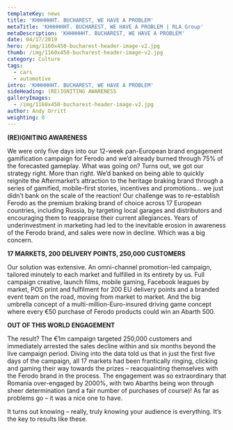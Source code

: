 ```yaml
---
templateKey: news
title: 'KHHHHHHT. BUCHAREST, WE HAVE A PROBLEM'
metaTitle: 'KHHHHHHT. BUCHAREST, WE HAVE A PROBLEM | RLA Group'
metaDescription: 'KHHHHHHT. BUCHAREST, WE HAVE A PROBLEM'
date: 04/17/2019
hero: /img/1160x450-bucharest-header-image-v2.jpg
thumb: /img/1160x450-bucharest-header-image-v2.jpg
category: Culture
tags:
  - cars
  - automotive
intro: 'KHHHHHHT. BUCHAREST, WE HAVE A PROBLEM'
sideHeading: (RE)IGNITING AWARENESS
galleryImages:
  - /img/1160x450-bucharest-header-image-v2.jpg
author: Andy Orritt
weighting: 0
---
```

<strong>(RE)IGNITING AWARENESS</strong>

We were only five days into our 12-week pan-European brand engagement gamification campaign for Ferodo and we’d already burned through 75% of the forecasted gameplay. What was going on? Turns out, we got our strategy right. More than right. We’d banked on being able to quickly reignite the Aftermarket’s attraction to the heritage braking brand through a series of gamified, mobile-first stories, incentives and promotions… we just didn’t bank on the scale of the reaction! Our challenge was to re-establish Ferodo as the premium braking brand of choice across 17 European countries, including Russia, by targeting local garages and distributors and encouraging them to reappraise their current allegiances. Years of underinvestment in marketing had led to the inevitable erosion in awareness of the Ferodo brand, and sales were now in decline. Which was a big concern.



<strong>17 MARKETS, 200 DELIVERY POINTS, 250,000 CUSTOMERS</strong>



Our solution was extensive. An omni-channel promotion-led campaign, tailored minutely to each market and fulfilled in its entirety by us. Full campaign creative, launch films, mobile gaming, Facebook leagues by market, POS print and fulfilment for 200 EU delivery points and a branded event team on the road, moving from market to market. And the big umbrella concept of a multi-million-Euro-insured driving game concept where every €50 purchase of Ferodo products could win an Abarth 500.



<strong>OUT OF THIS WORLD ENGAGEMENT</strong>



The result? The €1m campaign targeted 250,000 customers and immediately arrested the sales decline within and six months beyond the live campaign period. Diving into the data told us that in just the first five days of the campaign, all 17 markets had been frantically ringing, clicking and gaming their way towards the prizes – reacquainting themselves with the Ferodo brand in the process. The engagement was so extraordinary that Romania over-engaged by 2000%, with two Abarths being won through sheer determination (and a fair number of purchases of course)! As far as problems go – it was a nice one to have. 



It turns out knowing – really, truly knowing your audience is everything. It’s the key to results like these.
